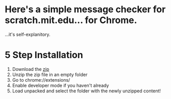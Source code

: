 # Here's a simple message checker for scratch.mit.edu... for Chrome.

...it's self-explanitory.

# 5 Step Installation

1. Download the [zip](https://github.com/DavidCo113/Simple-Scratch-Message-Checking-Extension-for-Chrome/archive/v1.0-beta.zip)
2. Unzip the zip file in an empty folder
3. Go to chrome://extensions/
4. Enable developer mode if you haven't already
5. Load unpacked and select the folder with the newly unzipped content!
